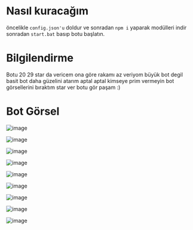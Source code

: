 # Nasıl kuracağım

öncelikle ```config.json'u``` doldur ve sonradan ```npm i``` yaparak modülleri indir sonradan ```start.bat``` basıp botu başlatın. 


# Bilgilendirme
Botu 20 29 star da vericem ona göre rakamı az veriyom büyük bot degil basit bot daha güzelini atarım aptal aptal kimseye prim vermeyin bot görsellerini bıraktım star ver botu gör paşam :)

# Bot Görsel
![image](https://media.discordapp.net/attachments/1098284616047140967/1143714948174848070/Ekran_goruntusu_2023-08-23_041035.png?width=318&height=263)

![image](https://media.discordapp.net/attachments/1098284616047140967/1143714948418125885/Ekran_goruntusu_2023-08-23_041049.png?width=254&height=133)

![image](https://media.discordapp.net/attachments/1098284616047140967/1143714948636233798/Ekran_goruntusu_2023-08-23_041107.png?width=253&height=85)

![image](https://media.discordapp.net/attachments/1098284616047140967/1143714948871102465/Ekran_goruntusu_2023-08-23_041129.png?width=328&height=164)

![image](https://media.discordapp.net/attachments/1098284616047140967/1143714949353459793/Ekran_goruntusu_2023-08-23_041201.png?width=339&height=149)

![image](https://media.discordapp.net/attachments/1098284616047140967/1143714949584134246/Ekran_goruntusu_2023-08-23_041219.png?width=569&height=177)

![image](https://media.discordapp.net/attachments/1098284616047140967/1143714949806440448/Ekran_goruntusu_2023-08-23_041324.png?width=253&height=217)

![image](https://media.discordapp.net/attachments/1098284616047140967/1143714950024548372/Ekran_goruntusu_2023-08-23_041354.png?width=710&height=126)

![image](https://media.discordapp.net/attachments/1098284616047140967/1143714950251028540/Ekran_goruntusu_2023-08-23_041423.png?width=387&height=175)
